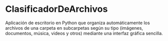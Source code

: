 # ClasificadorDeArchivos
Aplicación de escritorio en Python que organiza automáticamente los archivos de una carpeta en subcarpetas según su tipo (imágenes, documentos, música, videos y otros) mediante una interfaz gráfica sencilla.

